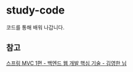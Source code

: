 # study-code
코드를 통해 배워 나갑니다.

## 참고
[스프링 MVC 1편 - 백엔드 웹 개발 핵심 기술 - 김영한 님](https://www.inflearn.com/course/%EC%8A%A4%ED%94%84%EB%A7%81-mvc-1)
